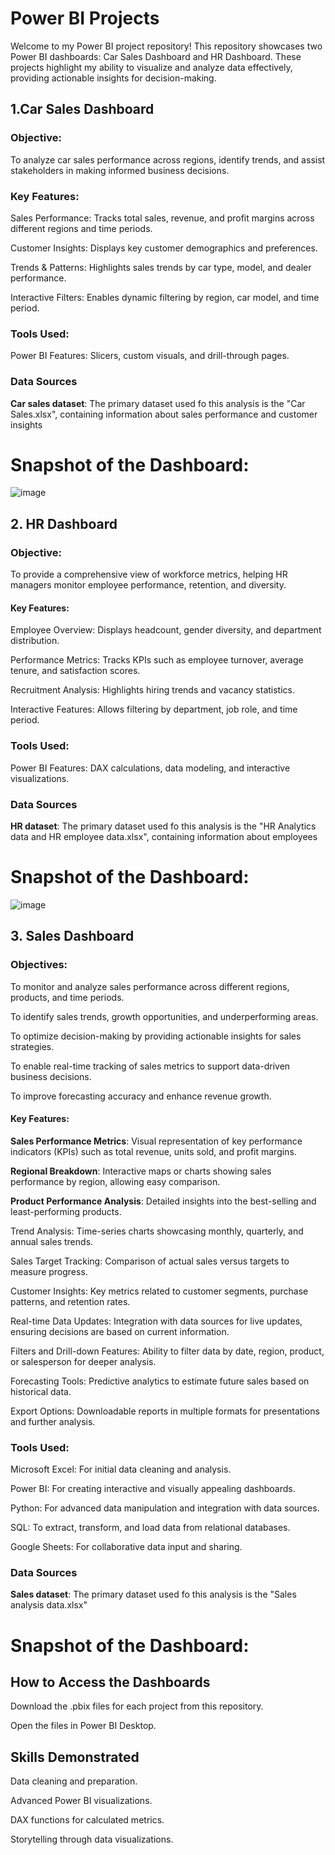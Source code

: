 # Power BI Projects
Welcome to my Power BI project repository! This repository showcases two Power BI dashboards: Car Sales Dashboard and HR Dashboard. These projects highlight my ability to visualize and analyze data effectively, providing actionable insights for decision-making.
## 1.Car Sales Dashboard

### Objective:
To analyze car sales performance across regions, identify trends, and assist stakeholders in making informed business decisions.

### Key Features:

Sales Performance: Tracks total sales, revenue, and profit margins across different regions and time periods.

Customer Insights: Displays key customer demographics and preferences.

Trends & Patterns: Highlights sales trends by car type, model, and dealer performance.

Interactive Filters: Enables dynamic filtering by region, car model, and time period.

### Tools Used:

Power BI Features: Slicers, custom visuals, and drill-through pages.

### Data Sources

**Car sales dataset**: The primary dataset used fo this analysis is the "Car Sales.xlsx", containing information about sales performance and customer insights

# Snapshot of the Dashboard:

![image](https://github.com/user-attachments/assets/2be00cd2-606d-4c95-9480-e8df69908daa)

## 2. HR Dashboard

### Objective:

To provide a comprehensive view of workforce metrics, helping HR managers monitor employee performance, retention, and diversity.

#### Key Features:

Employee Overview: Displays headcount, gender diversity, and department distribution.

Performance Metrics: Tracks KPIs such as employee turnover, average tenure, and satisfaction scores.

Recruitment Analysis: Highlights hiring trends and vacancy statistics.

Interactive Features: Allows filtering by department, job role, and time period.

### Tools Used:

Power BI Features: DAX calculations, data modeling, and interactive visualizations.

### Data Sources

**HR dataset**: The primary dataset used fo this analysis is the "HR Analytics data and HR employee data.xlsx", containing information about employees

# Snapshot of the Dashboard:

![image](https://github.com/user-attachments/assets/d196227c-df0f-48cf-8fbb-013f9f5769d4)



## 3. Sales Dashboard


### Objectives:

To monitor and analyze sales performance across different regions, products, and time periods.

To identify sales trends, growth opportunities, and underperforming areas.

To optimize decision-making by providing actionable insights for sales strategies.

To enable real-time tracking of sales metrics to support data-driven business decisions.

To improve forecasting accuracy and enhance revenue growth.

#### Key Features:

**Sales Performance Metrics**: Visual representation of key performance indicators (KPIs) such as total revenue, units sold, and profit margins.

**Regional Breakdown**: Interactive maps or charts showing sales performance by region, allowing easy comparison.

**Product Performance Analysis**: Detailed insights into the best-selling and least-performing products.

Trend Analysis: Time-series charts showcasing monthly, quarterly, and annual sales trends.

Sales Target Tracking: Comparison of actual sales versus targets to measure progress.

Customer Insights: Key metrics related to customer segments, purchase patterns, and retention rates.

Real-time Data Updates: Integration with data sources for live updates, ensuring decisions are based on current information.

Filters and Drill-down Features: Ability to filter data by date, region, product, or salesperson for deeper analysis.

Forecasting Tools: Predictive analytics to estimate future sales based on historical data.

Export Options: Downloadable reports in multiple formats for presentations and further analysis.

### Tools Used:

Microsoft Excel: For initial data cleaning and analysis.

Power BI: For creating interactive and visually appealing dashboards.

Python: For advanced data manipulation and integration with data sources.

SQL: To extract, transform, and load data from relational databases.

Google Sheets: For collaborative data input and sharing.

### Data Sources

**Sales dataset**: The primary dataset used fo this analysis is the "Sales analysis data.xlsx"

# Snapshot of the Dashboard:



## How to Access the Dashboards ##

Download the .pbix files for each project from this repository.

Open the files in Power BI Desktop.


## Skills Demonstrated ##

Data cleaning and preparation.

Advanced Power BI visualizations.

DAX functions for calculated metrics.

Storytelling through data visualizations.

